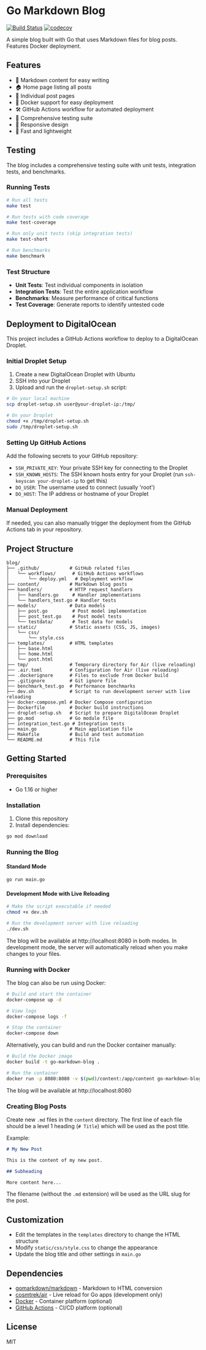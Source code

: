# Go Markdown Blog

[![Build Status](https://github.com/sacert/blog/actions/workflows/test.yml/badge.svg)](https://github.com/sacert/blog/actions/workflows/test.yml)
[![codecov](https://codecov.io/gh/sacert/blog/branch/main/graph/badge.svg)](https://codecov.io/gh/sacert/blog)

A simple blog built with Go that uses Markdown files for blog posts. Features Docker deployment.

## Features

- 📝 Markdown content for easy writing
- 🏠 Home page listing all posts
- 📄 Individual post pages
- 🐳 Docker support for easy deployment
- 🛠️ GitHub Actions workflow for automated deployment
- 🧪 Comprehensive testing suite
- 🎨 Responsive design
- 🚀 Fast and lightweight

## Testing

The blog includes a comprehensive testing suite with unit tests, integration tests, and benchmarks.

### Running Tests

```bash
# Run all tests
make test

# Run tests with code coverage
make test-coverage

# Run only unit tests (skip integration tests)
make test-short

# Run benchmarks
make benchmark
```

### Test Structure

- **Unit Tests**: Test individual components in isolation
- **Integration Tests**: Test the entire application workflow
- **Benchmarks**: Measure performance of critical functions
- **Test Coverage**: Generate reports to identify untested code

## Deployment to DigitalOcean

This project includes a GitHub Actions workflow to deploy to a DigitalOcean Droplet.

### Initial Droplet Setup

1. Create a new DigitalOcean Droplet with Ubuntu
2. SSH into your Droplet
3. Upload and run the `droplet-setup.sh` script:

```bash
# On your local machine
scp droplet-setup.sh user@your-droplet-ip:/tmp/

# On your Droplet
chmod +x /tmp/droplet-setup.sh
sudo /tmp/droplet-setup.sh
```

### Setting Up GitHub Actions

Add the following secrets to your GitHub repository:

- `SSH_PRIVATE_KEY`: Your private SSH key for connecting to the Droplet
- `SSH_KNOWN_HOSTS`: The SSH known hosts entry for your Droplet (run `ssh-keyscan your-droplet-ip` to get this)
- `DO_USER`: The username used to connect (usually 'root')
- `DO_HOST`: The IP address or hostname of your Droplet

### Manual Deployment

If needed, you can also manually trigger the deployment from the GitHub Actions tab in your repository.

## Project Structure

```
blog/
├── .github/           # GitHub related files
│   └── workflows/      # GitHub Actions workflows
│       └── deploy.yml   # Deployment workflow
├── content/           # Markdown blog posts
├── handlers/          # HTTP request handlers
│   ├── handlers.go     # Handler implementations
│   └── handlers_test.go # Handler tests
├── models/            # Data models
│   ├── post.go         # Post model implementation
│   ├── post_test.go    # Post model tests
│   └── testdata/       # Test data for models
├── static/            # Static assets (CSS, JS, images)
│   └── css/
│       └── style.css
├── templates/         # HTML templates
│   ├── base.html
│   ├── home.html
│   └── post.html
├── tmp/               # Temporary directory for Air (live reloading)
├── .air.toml          # Configuration for Air (live reloading)
├── .dockerignore      # Files to exclude from Docker build
├── .gitignore         # Git ignore file
├── benchmark_test.go  # Performance benchmarks
├── dev.sh             # Script to run development server with live reloading
├── docker-compose.yml # Docker Compose configuration
├── Dockerfile         # Docker build instructions
├── droplet-setup.sh   # Script to prepare DigitalOcean Droplet
├── go.mod             # Go module file
├── integration_test.go # Integration tests
├── main.go            # Main application file
├── Makefile           # Build and test automation
└── README.md          # This file
```

## Getting Started

### Prerequisites

- Go 1.16 or higher

### Installation

1. Clone this repository
2. Install dependencies:

```bash
go mod download
```

### Running the Blog

#### Standard Mode

```bash
go run main.go
```

#### Development Mode with Live Reloading

```bash
# Make the script executable if needed
chmod +x dev.sh

# Run the development server with live reloading
./dev.sh
```

The blog will be available at http://localhost:8080 in both modes. In development mode, the server will automatically reload when you make changes to your files.

### Running with Docker

The blog can also be run using Docker:

```bash
# Build and start the container
docker-compose up -d

# View logs
docker-compose logs -f

# Stop the container
docker-compose down
```

Alternatively, you can build and run the Docker container manually:

```bash
# Build the Docker image
docker build -t go-markdown-blog .

# Run the container
docker run -p 8080:8080 -v $(pwd)/content:/app/content go-markdown-blog
```

The blog will be available at http://localhost:8080

### Creating Blog Posts

Create new `.md` files in the `content` directory. The first line of each file should be a level 1 heading (`# Title`) which will be used as the post title.

Example:

```markdown
# My New Post

This is the content of my new post.

## Subheading

More content here...
```

The filename (without the `.md` extension) will be used as the URL slug for the post.

## Customization

- Edit the templates in the `templates` directory to change the HTML structure
- Modify `static/css/style.css` to change the appearance
- Update the blog title and other settings in `main.go`

## Dependencies

- [gomarkdown/markdown](https://github.com/gomarkdown/markdown) - Markdown to HTML conversion
- [cosmtrek/air](https://github.com/cosmtrek/air) - Live reload for Go apps (development only)
- [Docker](https://www.docker.com/) - Container platform (optional)
- [GitHub Actions](https://github.com/features/actions) - CI/CD platform (optional)

## License

MIT
